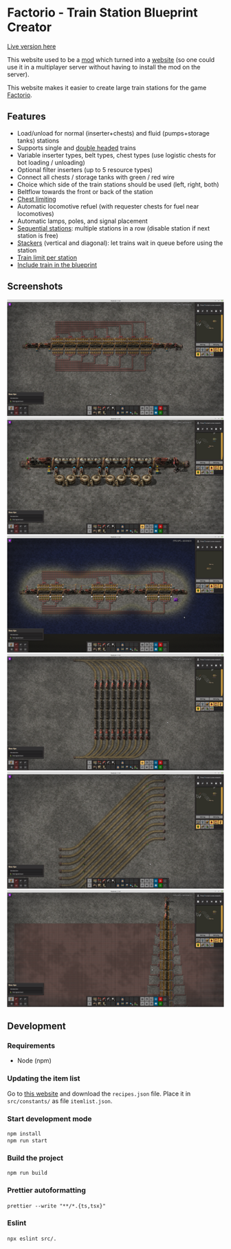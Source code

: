# Factorio - Train Station Blueprint Creator

[Live version here](https://burnysc2.github.io/Factorio-Train-Station-Blueprint-Creator/)

This website used to be a [mod](https://mods.factorio.com/mod/BurnysTSBC) which turned into a [website](https://burnysc2.github.io/Factorio/Tools/BurnysTSBC/) (so one could use it in a multiplayer server without having to install the mod on the server).

This website makes it easier to create large train stations for the game [Factorio](https://factorio.com/). 

## Features
- Load/unload for normal (inserter+chests) and fluid (pumps+storage tanks) stations
- Supports single and [double headed](https://forums.factorio.com/viewtopic.php?t=53937) trains
- Variable inserter types, belt types, chest types (use logistic chests for bot loading / unloading)
- Optional filter inserters (up to 5 resource types)
- Connect all chests / storage tanks with green / red wire
- Choice which side of the train stations should be used (left, right, both)
- Beltflow towards the front or back of the station
- [Chest limiting](https://wiki.factorio.com/Stack#Stack_limitation)
- Automatic locomotive refuel (with requester chests for fuel near locomotives)
- Automatic lamps, poles, and signal placement
- [Sequential stations](https://www.reddit.com/r/factorio/comments/67xuyq/apologies_if_im_late_the_new_train_stop_interface/): multiple stations in a row (disable station if next station is free)
- [Stackers](https://www.youtube.com/watch?v=x6-P74xYvYg) (vertical and diagonal): let trains wait in queue before using the station
- [Train limit per station](https://factorio.com/blog/post/fff-361)
- [Include train in the blueprint](https://www.factorio.com/blog/post/fff-263)

## Screenshots

![A normal train station](screenshots/station2-8-2.png "A normal train station")
![A fluid station](screenshots/station-fluid.png "A fluid station")
![Sequential with lights](screenshots/sequential-with-lights.png "Sequential with lights")
![Left-left vertical stacker](screenshots/stacker-left-left-1-4-1.png "Left-left vertical stacker")
![Diagonal stacker](screenshots/stacker-diagonal.png "Diagonal stacker")
![A huge station](screenshots/station2-100-2.png "A huge station")

## Development
### Requirements

- Node (npm)

### Updating the item list

Go to [this website](https://github.com/kevinta893/factorio-recipes-json) and download the `recipes.json` file. Place it in `src/constants/` as file `itemlist.json`.

### Start development mode
```
npm install
npm run start
```

### Build the project
```
npm run build
```

### Prettier autoformatting
`prettier --write "**/*.{ts,tsx}"`

### Eslint
`npx eslint src/.`
